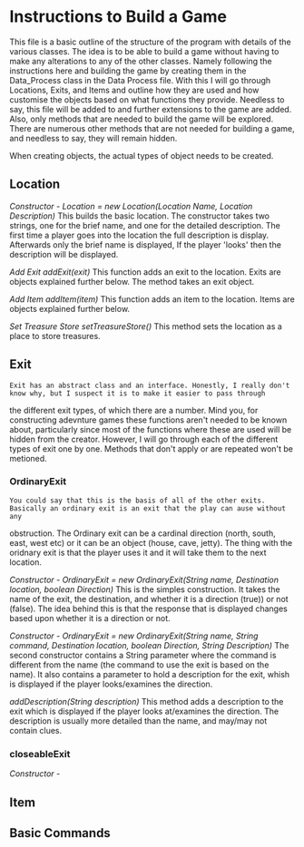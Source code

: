 # Instructions to Build a Game #

This file is a basic outline of the structure of the program with details of the various classes. The idea is to be able to build a game
without having to make any alterations to any of the other classes. Namely following the instructions here and building the game by creating
them in the Data_Process class in the Data Process file. With this I will go through Locations, Exits, and Items and outline how they are 
used and how customise the objects based on what functions they provide. Needless to say, this file will be added to and further extensions
to the game are added. Also, only methods that are needed to build the game will be explored. There are numerous other methods that are not needed
for building a game, and needless to say, they will remain hidden.

When creating objects, the actual types of object needs to be created.

## Location ##

*Constructor - Location <name> = new Location(Location Name, Location Description)*
	This builds the basic location. The constructor takes two strings, one for the brief name, and one for the detailed description. The first
time a player goes into the location the full description is display. Afterwards only the brief name is displayed, If the player 'looks' then the
description will be displayed.

*Add Exit addExit(exit)*
	This function adds an exit to the location. Exits are objects explained further below. The method takes an exit object.

*Add Item addItem(item)*
	This function adds an item to the location. Items are objects explained further below.

*Set Treasure Store setTreasureStore()*
	This method sets the location as a place to store treasures.

## Exit ##
	Exit has an abstract class and an interface. Honestly, I really don't know why, but I suspect it is to make it easier to pass through
the different exit types, of which there are a number. Mind you, for constructing adevnture games these functions aren't needed to be known
about, particularly since most of the functions where these are used will be hidden from the creator.
	However, I will go through each of the different types of exit one by one. Methods that don't apply or are repeated won't be metioned.

### OrdinaryExit ###
	You could say that this is the basis of all of the other exits. Basically an ordinary exit is an exit that the play can ause without any
obstruction. The Ordinary exit can be a cardinal direction (north, south, east, west etc) or it can be an object (house, cave, jetty). The
thing with the oridnary exit is that the player uses it and it will take them to the next location.

*Constructor - OrdinaryExit <name> = new OrdinaryExit(String name, Destination location, boolean Direction)*
	This is the simples construction. It takes the name of the exit, the destination, and whether it is a direction (true)) or not (false).
The idea behind this is that the response that is displayed changes based upon whether it is a direction or not.

*Constructor - OrdinaryExit <name> = new OrdinaryExit(String name, String command, Destination location, boolean Direction, 
													  String Description)*
	The second constructor contains a String parameter where the command is different from the name (the command to use the exit is based on
the name). It also contains a parameter to hold a description for the exit, whish is displayed if the player looks/examines the direction.

*addDescription(String description)*
	This method adds a description to the exit which is displayed if the player looks at/examines the direction. The description is usually
more detailed than the name, and may/may not contain clues.

### closeableExit ###
	


*Constructor -*


## Item ##

## Basic Commands ##
